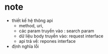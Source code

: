 # note

-   thiết kế hệ thông api
    -   method, uri,
    -   các param truyền vào : search param
    -   dữ liệu body truyền vào: request interface
    -   api trả về: repones interface
-   định nghĩa lỗi

